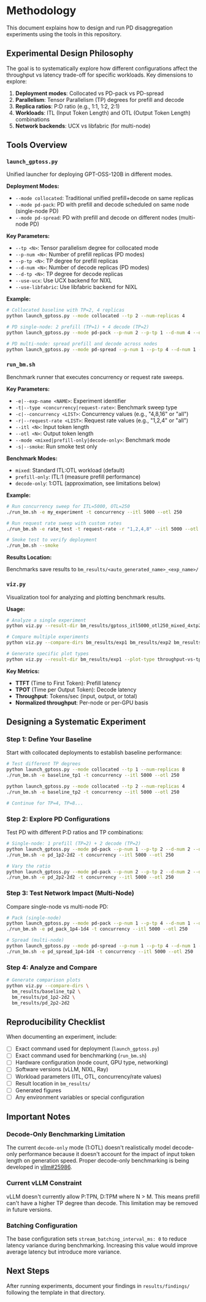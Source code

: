 # Methodology

This document explains how to design and run PD disaggregation experiments using the tools in this repository.

## Experimental Design Philosophy

The goal is to systematically explore how different configurations affect the throughput vs latency trade-off for specific workloads. Key dimensions to explore:

1. **Deployment modes**: Collocated vs PD-pack vs PD-spread
2. **Parallelism**: Tensor Parallelism (TP) degrees for prefill and decode
3. **Replica ratios**: P:D ratio (e.g., 1:1, 1:2, 2:1)
4. **Workloads**: ITL (Input Token Length) and OTL (Output Token Length) combinations
5. **Network backends**: UCX vs libfabric (for multi-node)

## Tools Overview

### `launch_gptoss.py`

Unified launcher for deploying GPT-OSS-120B in different modes.

**Deployment Modes:**

- `--mode collocated`: Traditional unified prefill+decode on same replicas
- `--mode pd-pack`: PD with prefill and decode scheduled on same node (single-node PD)
- `--mode pd-spread`: PD with prefill and decode on different nodes (multi-node PD)

**Key Parameters:**

- `--tp <N>`: Tensor parallelism degree for collocated mode
- `--p-num <N>`: Number of prefill replicas (PD modes)
- `--p-tp <N>`: TP degree for prefill replicas
- `--d-num <N>`: Number of decode replicas (PD modes)
- `--d-tp <N>`: TP degree for decode replicas
- `--use-ucx`: Use UCX backend for NIXL
- `--use-libfabric`: Use libfabric backend for NIXL

**Example:**

```bash
# Collocated baseline with TP=2, 4 replicas
python launch_gptoss.py --mode collocated --tp 2 --num-replicas 4

# PD single-node: 2 prefill (TP=1) + 4 decode (TP=2)
python launch_gptoss.py --mode pd-pack --p-num 2 --p-tp 1 --d-num 4 --d-tp 2 --use-ucx

# PD multi-node: spread prefill and decode across nodes
python launch_gptoss.py --mode pd-spread --p-num 1 --p-tp 4 --d-num 1 --d-tp 4 --use-ucx
```

### `run_bm.sh`

Benchmark runner that executes concurrency or request rate sweeps.

**Key Parameters:**

- `-e|--exp-name <NAME>`: Experiment identifier
- `-t|--type <concurrency|request-rate>`: Benchmark sweep type
- `-c|--concurrency <LIST>`: Concurrency values (e.g., "4,8,16" or "all")
- `-r|--request-rate <LIST>`: Request rate values (e.g., "1,2,4" or "all")
- `--itl <N>`: Input token length
- `--otl <N>`: Output token length
- `--mode <mixed|prefill-only|decode-only>`: Benchmark mode
- `-s|--smoke`: Run smoke test only

**Benchmark Modes:**

- `mixed`: Standard ITL:OTL workload (default)
- `prefill-only`: ITL:1 (measure prefill performance)
- `decode-only`: 1:OTL (approximation, see limitations below)

**Example:**

```bash
# Run concurrency sweep for ITL=5000, OTL=250
./run_bm.sh -e my_experiment -t concurrency --itl 5000 --otl 250

# Run request rate sweep with custom rates
./run_bm.sh -e rate_test -t request-rate -r "1,2,4,8" --itl 5000 --otl 250

# Smoke test to verify deployment
./run_bm.sh --smoke
```

**Results Location:**

Benchmarks save results to `bm_results/<auto_generated_name>_<exp_name>/`

### `viz.py`

Visualization tool for analyzing and plotting benchmark results.

**Usage:**

```bash
# Analyze a single experiment
python viz.py --result-dir bm_results/gptoss_itl5000_otl250_mixed_4xtp2

# Compare multiple experiments
python viz.py --compare-dirs bm_results/exp1 bm_results/exp2 bm_results/exp3

# Generate specific plot types
python viz.py --result-dir bm_results/exp1 --plot-type throughput-vs-tpot
```

**Key Metrics:**

- **TTFT** (Time to First Token): Prefill latency
- **TPOT** (Time per Output Token): Decode latency
- **Throughput**: Tokens/sec (input, output, or total)
- **Normalized throughput**: Per-node or per-GPU basis

## Designing a Systematic Experiment

### Step 1: Define Your Baseline

Start with collocated deployments to establish baseline performance:

```bash
# Test different TP degrees
python launch_gptoss.py --mode collocated --tp 1 --num-replicas 8
./run_bm.sh -e baseline_tp1 -t concurrency --itl 5000 --otl 250

python launch_gptoss.py --mode collocated --tp 2 --num-replicas 4
./run_bm.sh -e baseline_tp2 -t concurrency --itl 5000 --otl 250

# Continue for TP=4, TP=8...
```

### Step 2: Explore PD Configurations

Test PD with different P:D ratios and TP combinations:

```bash
# Single-node: 1 prefill (TP=2) + 2 decode (TP=2)
python launch_gptoss.py --mode pd-pack --p-num 1 --p-tp 2 --d-num 2 --d-tp 2
./run_bm.sh -e pd_1p2-2d2 -t concurrency --itl 5000 --otl 250

# Vary the ratio
python launch_gptoss.py --mode pd-pack --p-num 2 --p-tp 2 --d-num 2 --d-tp 2
./run_bm.sh -e pd_2p2-2d2 -t concurrency --itl 5000 --otl 250
```

### Step 3: Test Network Impact (Multi-Node)

Compare single-node vs multi-node PD:

```bash
# Pack (single-node)
python launch_gptoss.py --mode pd-pack --p-num 1 --p-tp 4 --d-num 1 --d-tp 4 --use-ucx
./run_bm.sh -e pd_pack_1p4-1d4 -t concurrency --itl 5000 --otl 250

# Spread (multi-node)
python launch_gptoss.py --mode pd-spread --p-num 1 --p-tp 4 --d-num 1 --d-tp 4 --use-ucx
./run_bm.sh -e pd_spread_1p4-1d4 -t concurrency --itl 5000 --otl 250
```

### Step 4: Analyze and Compare

```bash
# Generate comparison plots
python viz.py --compare-dirs \
  bm_results/baseline_tp2 \
  bm_results/pd_1p2-2d2 \
  bm_results/pd_2p2-2d2
```

## Reproducibility Checklist

When documenting an experiment, include:

- [ ] Exact command used for deployment (`launch_gptoss.py`)
- [ ] Exact command used for benchmarking (`run_bm.sh`)
- [ ] Hardware configuration (node count, GPU type, networking)
- [ ] Software versions (vLLM, NIXL, Ray)
- [ ] Workload parameters (ITL, OTL, concurrency/rate values)
- [ ] Result location in `bm_results/`
- [ ] Generated figures
- [ ] Any environment variables or special configuration

## Important Notes

### Decode-Only Benchmarking Limitation

The current `decode-only` mode (1:OTL) doesn't realistically model decode-only performance because it doesn't account for the impact of input token length on generation speed. Proper decode-only benchmarking is being developed in [vllm#25986](https://github.com/vllm-project/vllm/pull/25986).

### Current vLLM Constraint

vLLM doesn't currently allow P:TPN, D:TPM where N > M. This means prefill can't have a higher TP degree than decode. This limitation may be removed in future versions.

### Batching Configuration

The base configuration sets `stream_batching_interval_ms: 0` to reduce latency variance during benchmarking. Increasing this value would improve average latency but introduce more variance.

## Next Steps

After running experiments, document your findings in `results/findings/` following the template in that directory.


